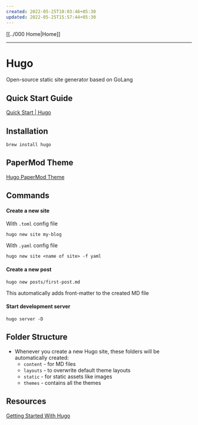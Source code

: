 ```yaml
---
created: 2022-05-25T10:03:46+05:30
updated: 2022-05-25T15:57:44+05:30
---
```

[[../000 Home|Home]]

---
# Hugo
Open-source static site generator based on GoLang
## Quick Start Guide
[Quick Start | Hugo](https://gohugo.io/getting-started/quick-start/)

## Installation
```
brew install hugo
```

## PaperMod Theme
[Hugo PaperMod Theme](https://github.com/adityatelange/hugo-PaperMod)

## Commands
#### Create a new site
With `.toml` config file
```
hugo new site my-blog
```
With `.yaml` config file
```
hugo new site <name of site> -f yaml
```

#### Create a new post
```
hugo new posts/first-post.md
```
This automatically adds front-matter to the created MD file

#### Start development server
```
hugo server -D
```

## Folder Structure
- Whenever you create a new Hugo site, these folders will be automatically created:
	- `content` - for MD files
	- `layouts` - to overwrite default theme layouts
	- `static` - for static assets like images
	- `themes` - contains all the themes


## Resources
[Getting Started With Hugo](https://www.youtube.com/watch?v=hjD9jTi_DQ4)
